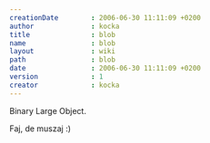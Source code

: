 ```yaml
---
creationDate        : 2006-06-30 11:11:09 +0200 
author              : kocka 
title               : blob 
name                : blob 
layout              : wiki 
path                : blob 
date                : 2006-06-30 11:11:09 +0200 
version             : 1 
creator             : kocka 
---
```

Binary Large Object.

Faj, de muszaj :)
